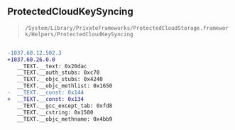 ## ProtectedCloudKeySyncing

> `/System/Library/PrivateFrameworks/ProtectedCloudStorage.framework/Helpers/ProtectedCloudKeySyncing`

```diff

-1037.60.12.502.3
+1037.60.26.0.0
   __TEXT.__text: 0x20dac
   __TEXT.__auth_stubs: 0xc70
   __TEXT.__objc_stubs: 0x4240
   __TEXT.__objc_methlist: 0x1650
-  __TEXT.__const: 0x144
+  __TEXT.__const: 0x134
   __TEXT.__gcc_except_tab: 0xfd8
   __TEXT.__cstring: 0x1500
   __TEXT.__objc_methname: 0x4bb9

```
